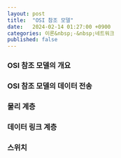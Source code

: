 ```yaml
---
layout: post
title:  "OSI 참조 모델"
date:   2024-02-14 01:27:00 +0900
categories: 이론&nbsp;-&nbsp;네트워크
published: false
---
```


### OSI 참조 모델의 개요
### OSI 참조 모델의 데이터 전송
### 물리 계층
### 데이터 링크 계층
### 스위치